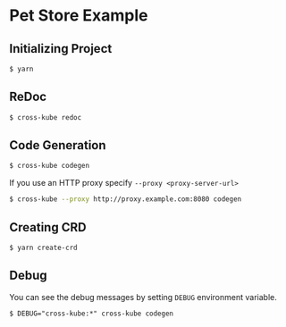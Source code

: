 # Pet Store Example

## Initializing Project

```sh
$ yarn
```

## ReDoc

```sh
$ cross-kube redoc
```

## Code Generation

```sh
$ cross-kube codegen
```

If you use an HTTP proxy specify `--proxy <proxy-server-url>`

```sh
$ cross-kube --proxy http://proxy.example.com:8080 codegen
```

## Creating CRD

```sh
$ yarn create-crd
```

## Debug

You can see the debug messages by setting `DEBUG` environment variable.

```
$ DEBUG="cross-kube:*" cross-kube codegen
```
